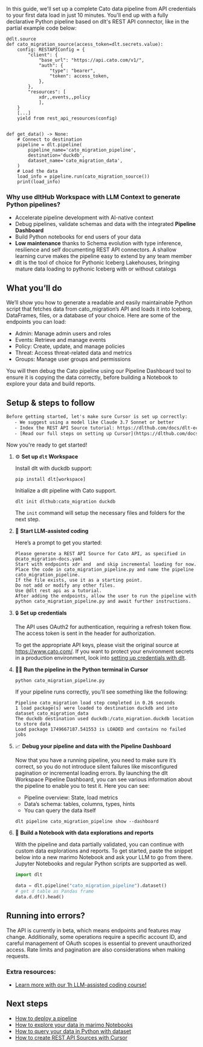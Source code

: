 In this guide, we'll set up a complete Cato data pipeline from API credentials to your first data load in just 10 minutes. You'll end up with a fully declarative Python pipeline based on dlt's REST API connector, like in the partial example code below:

```python-outcome
@dlt.source
def cato_migration_source(access_token=dlt.secrets.value):
    config: RESTAPIConfig = {
        "client": {
            "base_url": "https://api.cato.com/v1/",
            "auth": {
                "type": "bearer",
                "token": access_token,
            },
        },
        "resources": [
            xdr,,events,,policy
            ],
    }
    [...]
    yield from rest_api_resources(config)


def get_data() -> None:
    # Connect to destination
    pipeline = dlt.pipeline(
        pipeline_name='cato_migration_pipeline',
        destination='duckdb',
        dataset_name='cato_migration_data', 
    )
    # Load the data
    load_info = pipeline.run(cato_migration_source())
    print(load_info) 
```

### Why use dltHub Workspace with LLM Context to generate Python pipelines?

- Accelerate pipeline development with AI-native context
- Debug pipelines, validate schemas and data with the integrated **Pipeline Dashboard**
- Build Python notebooks for end users of your data
- **Low maintenance** thanks to Schema evolution with type inference, resilience and self documenting REST API connectors. A shallow learning curve makes the pipeline easy to extend by any team member
- dlt is the tool of choice for Pythonic Iceberg Lakehouses, bringing mature data loading to pythonic Iceberg with or without catalogs

## What you’ll do

We’ll show you how to generate a readable and easily maintainable Python script that fetches data from cato_migration’s API and loads it into Iceberg, DataFrames, files, or a database of your choice. Here are some of the endpoints you can load:

- Admin: Manage admin users and roles
- Events: Retrieve and manage events
- Policy: Create, update, and manage policies
- Threat: Access threat-related data and metrics
- Groups: Manage user groups and permissions

You will then debug the Cato pipeline using our Pipeline Dashboard tool to ensure it is copying the data correctly, before building a Notebook to explore your data and build reports.

## Setup & steps to follow

```default
Before getting started, let's make sure Cursor is set up correctly:
   - We suggest using a model like Claude 3.7 Sonnet or better
   - Index the REST API Source tutorial: https://dlthub.com/docs/dlt-ecosystem/verified-sources/rest_api/ and add it to context as **@dlt rest api**
   - [Read our full steps on setting up Cursor](https://dlthub.com/docs/dlt-ecosystem/llm-tooling/cursor-restapi#23-configuring-cursor-with-documentation)
```

Now you're ready to get started!

1. ⚙️ **Set up `dlt` Workspace**
    
    Install dlt with duckdb support:
    ```shell
    pip install dlt[workspace]
    ```

    Initialize a dlt pipeline with Cato support.
    ```shell
    dlt init dlthub:cato_migration duckdb
    ```

    The `init` command will setup the necessary files and folders for the next step.
    
2. 🤠 **Start LLM-assisted coding**
    
    Here’s a prompt to get you started:
    
    ```prompt
    Please generate a REST API Source for Cato API, as specified in @cato_migration-docs.yaml 
    Start with endpoints xdr and  and skip incremental loading for now. 
    Place the code in cato_migration_pipeline.py and name the pipeline cato_migration_pipeline. 
    If the file exists, use it as a starting point. 
    Do not add or modify any other files. 
    Use @dlt rest api as a tutorial. 
    After adding the endpoints, allow the user to run the pipeline with python cato_migration_pipeline.py and await further instructions.
    ```

    
3. 🔒 **Set up credentials** 
    
    The API uses OAuth2 for authentication, requiring a refresh token flow. The access token is sent in the header for authorization.
    
    To get the appropriate API keys, please visit the original source at https://www.cato.com/.
    If you want to protect your environment secrets in a production environment, look into [setting up credentials with dlt](https://dlthub.com/docs/walkthroughs/add_credentials).
    
4. 🏃‍♀️ **Run the pipeline in the Python terminal in Cursor**
    
    ```shell
    python cato_migration_pipeline.py
    ```
    
    If your pipeline runs correctly, you’ll see something like the following:
    
    ```shell
    Pipeline cato_migration load step completed in 0.26 seconds
    1 load package(s) were loaded to destination duckdb and into dataset cato_migration_data
    The duckdb destination used duckdb:/cato_migration.duckdb location to store data
    Load package 1749667187.541553 is LOADED and contains no failed jobs
    ```
    
5. 📈 **Debug your pipeline and data with the Pipeline Dashboard**

    Now that you have a running pipeline, you need to make sure it’s correct, so you do not introduce silent failures like misconfigured pagination or incremental loading errors. By launching the dlt Workspace Pipeline Dashboard, you can see various information about the pipeline to enable you to test it. Here you can see:
    - Pipeline overview: State, load metrics
    - Data’s schema: tables, columns, types, hints
    - You can query the data itself
    
    ```shell
    dlt pipeline cato_migration_pipeline show --dashboard
    ```
    
6. 🐍 **Build a Notebook with data explorations and reports**

    With the pipeline and data partially validated, you can continue with custom data explorations and reports. To get started, paste the snippet below into a new marimo Notebook and ask your LLM to go from there. Jupyter Notebooks and regular Python scripts are supported as well.

    
    ```python
    import dlt

   data = dlt.pipeline("cato_migration_pipeline").dataset()
   # get d table as Pandas frame
   data.d.df().head()
    ```

## Running into errors?

The API is currently in beta, which means endpoints and features may change. Additionally, some operations require a specific account ID, and careful management of OAuth scopes is essential to prevent unauthorized access. Rate limits and pagination are also considerations when making requests.

### Extra resources:

- [Learn more with our 1h LLM-assisted coding course!](https://www.youtube.com/watch?v=GGid70rnJuM)

## Next steps

- [How to deploy a pipeline](https://dlthub.com/docs/walkthroughs/deploy-a-pipeline)
- [How to explore your data in marimo Notebooks](https://dlthub.com/docs/general-usage/dataset-access/marimo)
- [How to query your data in Python with dataset](https://dlthub.com/docs/general-usage/dataset-access/dataset)
- [How to create REST API Sources with Cursor](https://dlthub.com/docs/dlt-ecosystem/llm-tooling/cursor-restapi)